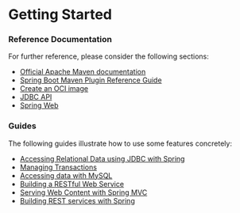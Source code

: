 # Getting Started

### Reference Documentation
For further reference, please consider the following sections:

* [Official Apache Maven documentation](https://maven.apache.org/guides/index.html)
* [Spring Boot Maven Plugin Reference Guide](https://docs.spring.io/spring-boot/docs/2.7.15.RELEASE/maven-plugin/reference/html/)
* [Create an OCI image](https://docs.spring.io/spring-boot/docs/2.7.15.RELEASE/maven-plugin/reference/html/#build-image)
* [JDBC API](https://docs.spring.io/spring-boot/docs/2.7.15.RELEASE/reference/htmlsingle/index.html#data.sql)
* [Spring Web](https://docs.spring.io/spring-boot/docs/2.7.15.RELEASE/reference/htmlsingle/index.html#web)

### Guides
The following guides illustrate how to use some features concretely:

* [Accessing Relational Data using JDBC with Spring](https://spring.io/guides/gs/relational-data-access/)
* [Managing Transactions](https://spring.io/guides/gs/managing-transactions/)
* [Accessing data with MySQL](https://spring.io/guides/gs/accessing-data-mysql/)
* [Building a RESTful Web Service](https://spring.io/guides/gs/rest-service/)
* [Serving Web Content with Spring MVC](https://spring.io/guides/gs/serving-web-content/)
* [Building REST services with Spring](https://spring.io/guides/tutorials/rest/)

